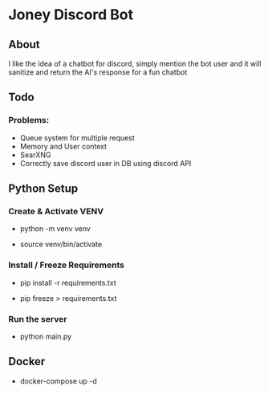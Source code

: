 # Joney Discord Bot

## About

I like the idea of a chatbot for discord, simply mention the bot user and it will sanitize and return the AI's response for a fun chatbot

## Todo

### Problems:

- Queue system for multiple request
- Memory and User context
- SearXNG
- Correctly save discord user in DB using discord API

## Python Setup

### Create & Activate VENV

- python -m venv venv

- source venv/bin/activate

### Install / Freeze Requirements

- pip install -r requirements.txt

- pip freeze > requirements.txt

### Run the server

- python main.py

## Docker

- docker-compose up -d
